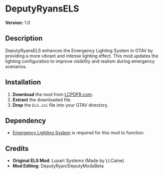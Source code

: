 # DeputyRyansELS

**Version:** 1.0

## Description

DeputyRyansELS enhances the Emergency Lighting System in GTAV by providing a more vibrant and intense lighting effect. This mod updates the lighting configuration to improve visibility and realism during emergency scenarios.

## Installation

1. **Download** the mod from [LCPDFR.com](https://www.lcpdfr.com).
2. **Extract** the downloaded file.
3. **Drop** the `ELS.ini` file into your GTAV directory.

## Dependency

- [Emergency Lighting System](https://www.lcpdfr.com/downloads/gta5mods/scripts/13865-emergency-lighting-system/) is required for this mod to function.

## Credits

- **Original ELS Mod**: Luxart Systems (Made by Lt.Caine)
- **Mod Editing**: DeputyRyan/DeputyModsBeta
